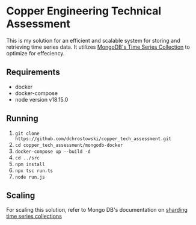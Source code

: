 # Copper Engineering Technical Assessment

This is my solution for an efficient and scalable system for storing and retrieving time series data.  It utilizes [MongoDB's Time Series Collection](https://www.mongodb.com/docs/manual/core/timeseries-collections/) to optimize for effeciency.

## Requirements
- docker
- docker-compose
- node version v18.15.0

## Running
1. `git clone https://github.com/dchrostowski/copper_tech_assessment.git`
2. `cd copper_tech_assessment/mongodb-docker`
3. `docker-compose up --build -d`
4. `cd ../src`
5. `npm install`
6. `npx tsc run.ts`
7. `node run.js`

## Scaling

For scaling this solution, refer to Mongo DB's documentation on [sharding time series collections](https://www.mongodb.com/docs/manual/core/timeseries/timeseries-shard-collection/)